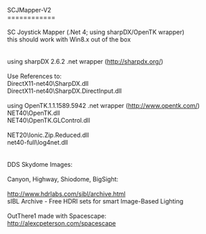 SCJMapper-V2<br>
============<br>
<br>
SC Joystick Mapper  (.Net 4; using sharpDX/OpenTK wrapper)<br>
this should work with Win8.x out of the box<br>
<br>
<br>
using sharpDX 2.6.2 .net wrapper  (http://sharpdx.org/)<br>
<br>
Use References to:<br>
DirectX11-net40\SharpDX.dll<br>
DirectX11-net40\SharpDX.DirectInput.dll<br>
<br>
using OpenTK.1.1.1589.5942 .net wrapper  (http://www.opentk.com/)<br>
NET40\OpenTK.dll<br>
NET40\OpenTK.GLControl.dll<br>
<br>
NET20\Ionic.Zip.Reduced.dll<br>
net40-full\log4net.dll<br>
<br>
<br>
DDS Skydome Images:<br>
<br>
Canyon, Highway, Shiodome, BigSight:<br>
<br>
http://www.hdrlabs.com/sibl/archive.html<br>
sIBL Archive - Free HDRI sets for smart Image-Based Lighting<br>
<br>
OutThere1  made with Spacescape:<br>
http://alexcpeterson.com/spacescape<br>
<br>

